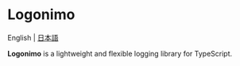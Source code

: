 # Logonimo

English | [日本語]()

**Logonimo** is a lightweight and flexible logging library for TypeScript.


